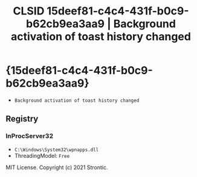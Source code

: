 ﻿---
title: "CLSID 15deef81-c4c4-431f-b0c9-b62cb9ea3aa9 | Background activation of toast history changed"
excerpt: What is COM-Object CLSID 15deef81-c4c4-431f-b0c9-b62cb9ea3aa9?
---

# {15deef81-c4c4-431f-b0c9-b62cb9ea3aa9}

* `Background activation of toast history changed`

## Registry


### InProcServer32

* `C:\Windows\System32\wpnapps.dll`
* ThreadingModel: `Free`

MIT License. Copyright (c) 2021 Strontic.


